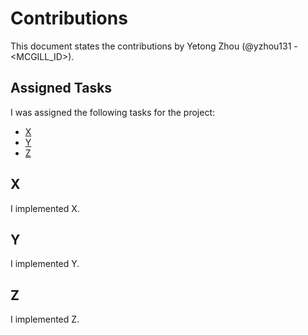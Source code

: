 # Contributions

This document states the contributions by Yetong Zhou (@yzhou131 - <MCGILL_ID>).

## Assigned Tasks

I was assigned the following tasks for the project:

- [X](#x)
- [Y](#y)
- [Z](#z)

## X

I implemented X.

## Y

I implemented Y.

## Z

I implemented Z.